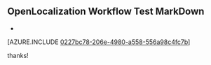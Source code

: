 ## OpenLocalization Workflow Test MarkDown
* 

[AZURE.INCLUDE [0227bc78-206e-4980-a558-556a98c4fc7b](calleeMd1.md)]

 
thanks!